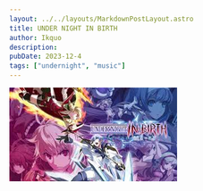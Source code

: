 ```yaml
---
layout: ../../layouts/MarkdownPostLayout.astro
title: UNDER NIGHT IN BIRTH
author: Ikquo
description: 
pubDate: 2023-12-4
tags: ["undernight", "music"]
---
```

![UNDERNIGHT INBIRTH](../../../src/assets/images/undernight_inbirth.jpg)
